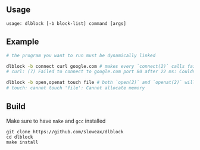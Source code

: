## Usage
```
usage: dlblock [-b block-list] command [args]
```

## Example
```sh
# the program you want to run must be dynamically linked

dlblock -b connect curl google.com # makes every `connect(2)` calls fail
# curl: (7) Failed to connect to google.com port 80 after 22 ms: Couldn't connect to server

dlblock -b open,openat touch file # both `open(2)` and `openat(2)` will fail
# touch: cannot touch 'file': Cannot allocate memory
```

## Build
Make sure to have `make` and `gcc` installed
```
git clone https://github.com/sloweax/dlblock
cd dlblock
make install
```
